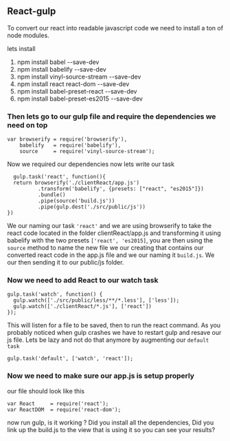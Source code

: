 ## React-gulp

To convert our react into readable javascript code we need to install a 
ton of node modules.   

lets install
1. npm install babel --save-dev
2. npm install babelify --save-dev
3. npm install vinyl-source-stream --save-dev 
4. npm install react react-dom --save-dev
5. npm install babel-preset-react --save-dev
6. npm install babel-preset-es2015 --save-dev

### Then lets go to our gulp file and require the dependencies we need on top
```
var browserify = require('browserify'),
    babelify   = require('babelify'),
    source     = require('vinyl-source-stream');

```

Now we required our dependencies now lets write our task

```
  gulp.task('react', function(){
  return browserify('./clientReact/app.js')
          .transform('babelify', {presets: ["react", "es2015"]})
          .bundle()
          .pipe(source('build.js'))
          .pipe(gulp.dest('./src/public/js'))
})
```

We our naming our task `'react'` and we are using browserify to take the react code
located in the folder clientReact/app.js and transforming it using babelify with the 
two presets `['react', 'es2015]`, you are then using the `source` method to name the new 
file we our creating that contains our converted react code in the app.js file and we our naming
it `build.js`.  We our then sending it to our public/js folder.


### Now we need to add React to our watch task 

```
gulp.task('watch', function() {
  gulp.watch(['./src/public/less/**/*.less'], ['less']);
  gulp.watch(['./clientReact/*.js'], ['react'])
});
```

This will listen for a file to be saved, then to run the react command.
As you probably noticed when gulp crashes we have to restart gulp and 
resave our js file. Lets be lazy and not do that anymore by augmenting our
`default task`

```
gulp.task('default', ['watch', 'react']);
```


### Now we need to make sure our app.js is setup properly

our file should look like this

```
var React     = require('react');
var ReactDOM  = require('react-dom');

```

now run gulp, is it working ? Did you install all the dependencies, Did you link
up the build.js to the view that is using it so you can see your results?

